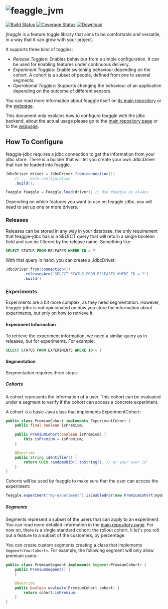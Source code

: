 # ![feaggle_jvm](https://user-images.githubusercontent.com/3071208/53872344-531a8200-3ffe-11e9-8563-f581f83c1697.png)

[![Build Status](https://travis-ci.org/feaggle/feaggle-jdbc.svg?branch=master)](https://travis-ci.org/feaggle/feaggle-jdbc)
[![Coverage Status](https://coveralls.io/repos/github/feaggle/feaggle-jdbc/badge.svg?branch=master)](https://coveralls.io/github/feaggle/feaggle-jdbc?branch=master)
[ ![Download](https://api.bintray.com/packages/kmruiz/feaggle/feaggle-jdbc/images/download.svg) ](https://bintray.com/kmruiz/feaggle/feaggle-jdbc/_latestVersion)

*feaggle* is a feature toggle library that aims to be comfortable and versatile, in a way that
it can grow with your project.

It supports three kind of toggles:

* *Release Toggles*: Enables behaviour from a simple configuration. It can be used for enabling features under
continuous delivery.
* *Experiment Toggles*: Enable switching behaviour depending on the cohort. A cohort is a subset of people, 
defined from one to several segments.
* *Operational Toggles*: Supports changing the behaviour of an application depending on the outcome of
different sensors.

You can read more information about feaggle itself on [its main repository](https://github.com/feaggle/feaggle) or
the [webpage](https://www.feaggle.org/).

This document only explains how to configure feaggle with the jdbc backend, about the actual usage please go to the
[main repository page](https://github.com/feaggle/feaggle) or to the [webpage](https://www.feaggle.org/).

## How To Configure

feaggle-jdbc requires a jdbc connection to get the information from your jdbc store. There is a builder that will let
you create your own JdbcDriver that can be loaded into feaggle.

```java
JdbcDriver driver = JdbcDriver.from(connection())
    // ... more configuration
    .build();

Feaggle feaggle = Feaggle.load(driver); // Use feaggle as always
```

Depending on which features you want to use on feaggle-jdbc, you will need to set up one or more drivers.

### Releases

Releases can be stored in any way in your database, the only requirement that feaggle-jdbc has is a SELECT query
that will return a single boolean field and can be filtered by the release name. Something like:

```sql
SELECT STATUS FROM RELEASES WHERE ID = ?
```

With that query in hand, you can create a JdbcDriver:

```java
JdbcDriver.from(connection())
        .releasesAre("SELECT STATUS FROM RELEASES WHERE ID = ?")
        .build()
```

### Experiments

Experiments are a bit more complex, as they need segmentation. However, feaggle-jdbc is not opinionated on how you store
the information about experiments, but only on how to retrieve it.

#### Experiment Information
To retrieve the experiment information, we need a similar query as in releases, but for experiments. For example:

```sql
SELECT STATUS FROM EXPERIMENTS WHERE ID = ?
```

#### Segmentation

Segmentation requires three steps:

##### Cohorts

A cohort represents the information of a user. This cohort can be evaluated under a segment to verify if the cohort
can access a concrete experiment.

A cohort is a basic Java class that implements ExperimentCohort:

```java
public class PremiumCohort implements ExperimentCohort {
    public final boolean isPremium;

    public PremiumCohort(boolean isPremium) {
        this.isPremium = isPremium;
    }

    @Override
    public String identifier() {
        return UUID.randomUUID().toString(); // or your user id
    }
}
```

Cohorts will be used by feaggle to make sure that the user can access the experiment:

```java
feaggle.experiment("my-experiment").isEnabledFor(new PremiumCohort(myUserInfo.isPremium));
```

##### Segments

Segments represent a subset of the users that can apply to an experiment. You can read more detailed information
in the [main repository page](https://github.com/feaggle/feaggle). For now on, there is a single standard cohort:
the rollout cohort. It let's you roll out a feature to a subset of the customers, by percentage.

You can create custom segments creating a class that implements `Segment<YourCohort>`. For example, the following
segment will only allow premium users:

```java
public class PremiumSegment implements Segment<PremiumCohort> {
    public PremiumSegment() {
    }

    @Override
    public boolean evaluate(PremiumCohort cohort) {
        return cohort.isPremium;
    }
}
```


